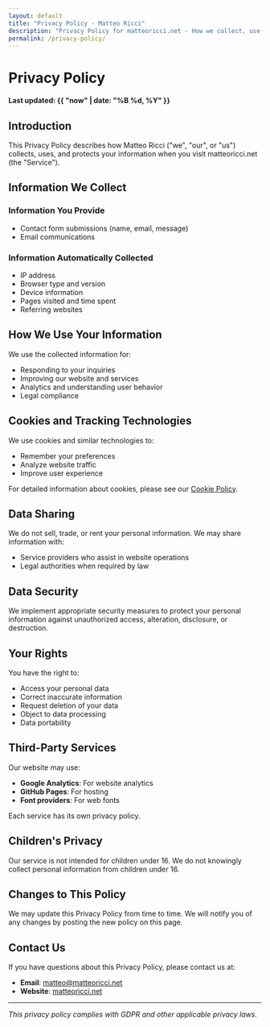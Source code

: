 ```yaml
---
layout: default
title: "Privacy Policy - Matteo Ricci"
description: "Privacy Policy for matteoricci.net - How we collect, use, and protect your personal data"
permalink: /privacy-policy/
---
```


# Privacy Policy

**Last updated: {{ "now" | date: "%B %d, %Y" }}**

## Introduction

This Privacy Policy describes how Matteo Ricci ("we", "our", or "us") collects, uses, and protects your information when you visit matteoricci.net (the "Service").

## Information We Collect

### Information You Provide
- Contact form submissions (name, email, message)
- Email communications

### Information Automatically Collected
- IP address
- Browser type and version
- Device information
- Pages visited and time spent
- Referring websites

## How We Use Your Information

We use the collected information for:
- Responding to your inquiries
- Improving our website and services
- Analytics and understanding user behavior
- Legal compliance

## Cookies and Tracking Technologies

We use cookies and similar technologies to:
- Remember your preferences
- Analyze website traffic
- Improve user experience

For detailed information about cookies, please see our [Cookie Policy](/cookie-policy).

## Data Sharing

We do not sell, trade, or rent your personal information. We may share information with:
- Service providers who assist in website operations
- Legal authorities when required by law

## Data Security

We implement appropriate security measures to protect your personal information against unauthorized access, alteration, disclosure, or destruction.

## Your Rights

You have the right to:
- Access your personal data
- Correct inaccurate information
- Request deletion of your data
- Object to data processing
- Data portability

## Third-Party Services

Our website may use:
- **Google Analytics**: For website analytics
- **GitHub Pages**: For hosting
- **Font providers**: For web fonts

Each service has its own privacy policy.

## Children's Privacy

Our service is not intended for children under 16. We do not knowingly collect personal information from children under 16.

## Changes to This Policy

We may update this Privacy Policy from time to time. We will notify you of any changes by posting the new policy on this page.

## Contact Us

If you have questions about this Privacy Policy, please contact us at:
- **Email**: [matteo@matteoricci.net](mailto:matteo@matteoricci.net)
- **Website**: [matteoricci.net](https://matteoricci.net)

---

*This privacy policy complies with GDPR and other applicable privacy laws.*
